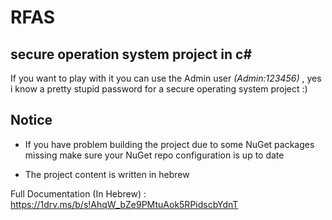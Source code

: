 # RFAS
## secure operation system project in c#

If you want to play with it you can use the Admin user _(Admin:123456)_ ,
yes i know a pretty stupid password for a secure operating system project :)

## Notice
* If you have problem building the project due to some NuGet packages missing make sure your NuGet repo configuration is up to date

* The project content is written in hebrew 

Full Documentation (In Hebrew) : https://1drv.ms/b/s!AhqW_bZe9PMtuAok5RPidscbYdnT

